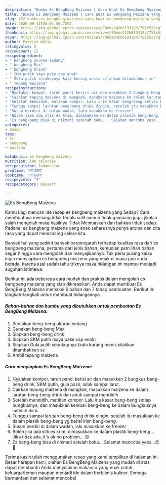 ```yaml
---
description: "Bumbu Es BengBeng Maizena | Cara Buat Es BengBeng Maizena Yang Bikin Ngiler"
title: "Bumbu Es BengBeng Maizena | Cara Buat Es BengBeng Maizena Yang Bikin Ngiler"
slug: 452-bumbu-es-bengbeng-maizena-cara-buat-es-bengbeng-maizena-yang-bikin-ngiler
date: 2020-09-11T05:03:56.739Z
image: https://img-global.cpcdn.com/recipes/70ebe242b619318d/751x532cq70/es-bengbeng-maizena-foto-resep-utama.jpg
thumbnail: https://img-global.cpcdn.com/recipes/70ebe242b619318d/751x532cq70/es-bengbeng-maizena-foto-resep-utama.jpg
cover: https://img-global.cpcdn.com/recipes/70ebe242b619318d/751x532cq70/es-bengbeng-maizena-foto-resep-utama.jpg
author: Patrick White
ratingvalue: 5
reviewcount: 12
recipeingredient:
- " bengbeng ukuran sedang"
- " bengbeng Max"
- " bengbeng drink"
- " SKM putih saya pake cap enak"
- " Gula putih secukupnya kalo kurang manis silahkan ditambahkan se"
- " tepung maizena"
recipeinstructions:
- "Nyalakan kompor, taruh panci berisi air dan masukkan 2 bungkus beng-beng drink, SKM putih, gula pasir, aduk sampai larut."
- "Cairkan tepung maizena di mangkok, masukkan maizena ke dalam larutan beng-beng drink dan aduk sampai mendidih"
- "Setelah mendidih, matikan kompor. Lalu iris kasar beng-beng setiap bungkusnya, dan masukkan kembali beng-beng ke dalam bungkusnya setelah diiris"
- "Tunggu sampai larutan beng-beng drink dingin, setelah itu masukkan ke dalam plastik beng-beng yg berisi irisn beng-beng."
- "Susun berdiri di dalam wadah, lalu masukkan ke freezer"
- "Boleh jika ada stik es krim, dimasukkan ke dalam plastik beng-beng... Jika tidak ada, it&#39;s ok no problem... 😊"
- "Es beng-beng bisa di nikmati setelah beku... Selamat mencoba yess...😊🙏"
categories:
- Resep
tags:
- es
- bengbeng
- maizena

katakunci: es bengbeng maizena 
nutrition: 108 calories
recipecuisine: Indonesian
preptime: "PT20M"
cooktime: "PT60M"
recipeyield: "4"
recipecategory: Dessert

---
```



![Es BengBeng Maizena](https://img-global.cpcdn.com/recipes/70ebe242b619318d/751x532cq70/es-bengbeng-maizena-foto-resep-utama.jpg)

Kamu Lagi mencari ide resep es bengbeng maizena yang Sedap? Cara membuatnya memang tidak terlalu sulit namun tidak gampang juga. jikalau salah mengolah maka hasilnya Tidak Memuaskan dan bahkan tidak sedap. Padahal es bengbeng maizena yang enak seharusnya punya aroma dan cita rasa yang dapat memancing selera kita.



Banyak hal yang sedikit banyak berpengaruh terhadap kualitas rasa dari es bengbeng maizena, pertama dari jenis bahan, kemudian pemilihan bahan segar hingga cara mengolah dan menyajikannya. Tak perlu pusing kalau ingin menyiapkan es bengbeng maizena yang enak di mana pun anda berada, karena asal sudah tahu triknya maka hidangan ini mampu menjadi suguhan istimewa.


Berikut ini ada beberapa cara mudah dan praktis dalam mengolah es bengbeng maizena yang siap dikreasikan. Anda dapat membuat Es BengBeng Maizena memakai 6 bahan dan 7 tahap pembuatan. Berikut ini langkah-langkah untuk membuat hidangannya.

<!--inarticleads1-->

##### Bahan-bahan dan bumbu yang dibutuhkan untuk pembuatan Es BengBeng Maizena:

1. Sediakan  beng-beng ukuran sedang
1. Gunakan  beng-beng Max
1. Siapkan  beng-beng drink
1. Siapkan  SKM putih (saya pake cap enak)
1. Siapkan  Gula putih secukupnya (kalo kurang manis silahkan ditambahkan se
1. Ambil  tepung maizena




<!--inarticleads2-->

##### Cara menyiapkan Es BengBeng Maizena:

1. Nyalakan kompor, taruh panci berisi air dan masukkan 2 bungkus beng-beng drink, SKM putih, gula pasir, aduk sampai larut.
1. Cairkan tepung maizena di mangkok, masukkan maizena ke dalam larutan beng-beng drink dan aduk sampai mendidih
1. Setelah mendidih, matikan kompor. Lalu iris kasar beng-beng setiap bungkusnya, dan masukkan kembali beng-beng ke dalam bungkusnya setelah diiris
1. Tunggu sampai larutan beng-beng drink dingin, setelah itu masukkan ke dalam plastik beng-beng yg berisi irisn beng-beng.
1. Susun berdiri di dalam wadah, lalu masukkan ke freezer
1. Boleh jika ada stik es krim, dimasukkan ke dalam plastik beng-beng... Jika tidak ada, it&#39;s ok no problem... 😊
1. Es beng-beng bisa di nikmati setelah beku... Selamat mencoba yess...😊🙏




Terima kasih telah menggunakan resep yang kami tampilkan di halaman ini. Besar harapan kami, olahan Es BengBeng Maizena yang mudah di atas dapat membantu Anda menyiapkan makanan yang enak untuk keluarga/teman maupun menjadi ide dalam berbisnis kuliner. Semoga bermanfaat dan selamat mencoba!
